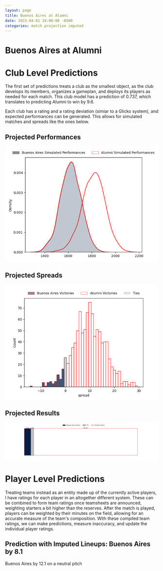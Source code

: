```yaml
---  
layout: page  
title: Buenos Aires at Alumni  
date: 2023-04-01 18:00:00 -0500  
categories: match projection imputed  
---
```

# Buenos Aires at Alumni

# Club Level Predictions


The first set of predictions treats a club as the smallest object, as the club develops its members, organizes a gameplan, and deploys its players as needed for each match. This club model has a prediction of 0.737, which translates to predicting Alumni to win by 9.6.

Each club has a rating and a rating deviation (simiar to a Glicko system), and expected performances can be generated. This allows for simulated matches and spreads like the ones below.
## Projected Performances


![Projected Performances](plots/performances_2023-04-01-Alumni-BuenosAires.png)
## Projected Spreads


![Projected Spreads](plots/spreads_2023-04-01-Alumni-BuenosAires.png)
## Projected Results


![Projected Results](plots/resultbar_2023-04-01-Alumni-BuenosAires.png)
# Player Level Predictions


Treating teams instead as an entity made up of the currently active players, I have ratings for each player in an altogether different system. These can be combined to form team ratings once teamsheets are announced, weighting starters a bit higher than the reserves. After the match is played, players can be weighted by their minutes on the field, allowing for an accurate measure of the team's composition. With these compiled team ratings, we can make predictions, measure inaccuracy, and update the individual player ratings.
## Prediction with Imputed Lineups: Buenos Aires by 8.1


Buenos Aires by 12.1 on a neutral pitch

